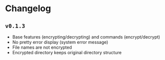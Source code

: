 # Changelog

## `v0.1.3`

- Base features (encrypting/decrypting) and commands (encrypt/decrypt)
- No pretty error display (system error message)
- File names are not encrypted
- Encrypted directory keeps original directory structure
